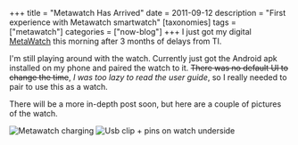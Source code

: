 +++
title = "Metawatch Has Arrived"
date = 2011-09-12
description = "First experience with Metawatch smartwatch"
[taxonomies]
tags = ["metawatch"]
categories = ["now-blog"]
+++
I just got my digital [MetaWatch][metawatch] this morning after 3 months of delays from TI.

I'm still playing around with the watch. Currently just got the Android apk installed on my phone and paired the watch to it. ~~There was no default UI to change the time~~, *I was too lazy to read the user guide*, so I really needed to pair to use this as a watch.

There will be a more in-depth post soon, but here are a couple of pictures of the watch.

![Metawatch charging][mw-charge]
![Usb clip + pins on watch underside][mw-under]

[metawatch]: http://www.metawatch.org
[mw-charge]: https://lh6.googleusercontent.com/-eIw6oya1u_M/Tm5UY8kgqLI/AAAAAAAAAHU/7lb9llwH_mA/h301/11%2B-%2B1 "Metawatch charging"
[mw-under]: https://lh5.googleusercontent.com/-HU0RYcterXg/Tm5Us5KDW9I/AAAAAAAAAHg/I7OgGYcqrkE/h301/11%2B-%2B1 "Usb clip + pins on watch underside"

